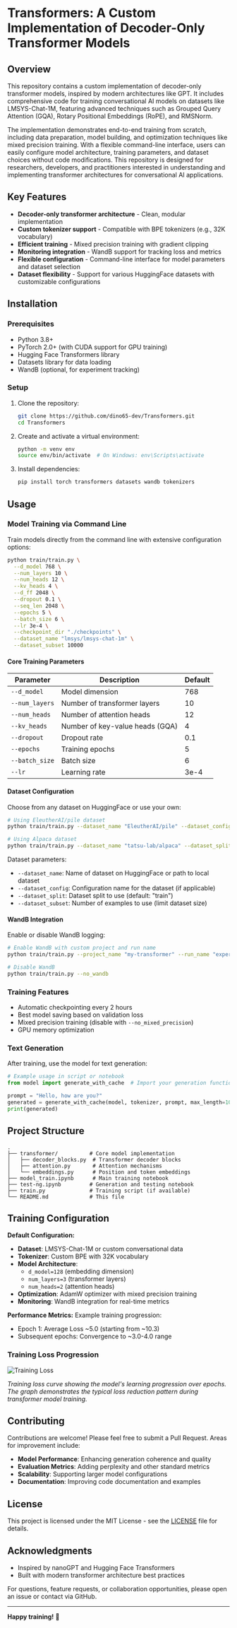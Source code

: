 # Transformers: A Custom Implementation of Decoder-Only Transformer Models

## Overview

This repository contains a custom implementation of decoder-only transformer models, inspired by modern architectures like GPT. It includes comprehensive code for training conversational AI models on datasets like LMSYS-Chat-1M, featuring advanced techniques such as Grouped Query Attention (GQA), Rotary Positional Embeddings (RoPE), and RMSNorm.

The implementation demonstrates end-to-end training from scratch, including data preparation, model building, and optimization techniques like mixed precision training. With a flexible command-line interface, users can easily configure model architecture, training parameters, and dataset choices without code modifications. This repository is designed for researchers, developers, and practitioners interested in understanding and implementing transformer architectures for conversational AI applications.

## Key Features

- **Decoder-only transformer architecture** - Clean, modular implementation
- **Custom tokenizer support** - Compatible with BPE tokenizers (e.g., 32K vocabulary)
- **Efficient training** - Mixed precision training with gradient clipping
- **Monitoring integration** - WandB support for tracking loss and metrics
- **Flexible configuration** - Command-line interface for model parameters and dataset selection
- **Dataset flexibility** - Support for various HuggingFace datasets with customizable configurations

## Installation

### Prerequisites

- Python 3.8+
- PyTorch 2.0+ (with CUDA support for GPU training)
- Hugging Face Transformers library
- Datasets library for data loading
- WandB (optional, for experiment tracking)

### Setup

1. Clone the repository:
   ```bash
   git clone https://github.com/dino65-dev/Transformers.git
   cd Transformers
   ```

2. Create and activate a virtual environment:
   ```bash
   python -m venv env
   source env/bin/activate  # On Windows: env\Scripts\activate
   ```

3. Install dependencies:
   ```bash
   pip install torch transformers datasets wandb tokenizers
   ```

## Usage

### Model Training via Command Line

Train models directly from the command line with extensive configuration options:

```bash
python train/train.py \
  --d_model 768 \
  --num_layers 10 \
  --num_heads 12 \
  --kv_heads 4 \
  --d_ff 2048 \
  --dropout 0.1 \
  --seq_len 2048 \
  --epochs 5 \
  --batch_size 6 \
  --lr 3e-4 \
  --checkpoint_dir "./checkpoints" \
  --dataset_name "lmsys/lmsys-chat-1m" \
  --dataset_subset 10000
```

#### Core Training Parameters

| Parameter | Description | Default |
|-----------|-------------|---------|
| `--d_model` | Model dimension | 768 |
| `--num_layers` | Number of transformer layers | 10 |
| `--num_heads` | Number of attention heads | 12 |
| `--kv_heads` | Number of key-value heads (GQA) | 4 |
| `--dropout` | Dropout rate | 0.1 |
| `--epochs` | Training epochs | 5 |
| `--batch_size` | Batch size | 6 |
| `--lr` | Learning rate | 3e-4 |

#### Dataset Configuration

Choose from any dataset on HuggingFace or use your own:

```bash
# Using EleutherAI/pile dataset
python train/train.py --dataset_name "EleutherAI/pile" --dataset_config "all" --dataset_subset 10000

# Using Alpaca dataset
python train/train.py --dataset_name "tatsu-lab/alpaca" --dataset_split "train" 
```

Dataset parameters:
- `--dataset_name`: Name of dataset on HuggingFace or path to local dataset
- `--dataset_config`: Configuration name for the dataset (if applicable)
- `--dataset_split`: Dataset split to use (default: "train")
- `--dataset_subset`: Number of examples to use (limit dataset size)

#### WandB Integration

Enable or disable WandB logging:

```bash
# Enable WandB with custom project and run name
python train/train.py --project_name "my-transformer" --run_name "experiment-1"

# Disable WandB
python train/train.py --no_wandb
```

### Training Features

- Automatic checkpointing every 2 hours
- Best model saving based on validation loss
- Mixed precision training (disable with `--no_mixed_precision`)
- GPU memory optimization

### Text Generation

After training, use the model for text generation:

```python
# Example usage in script or notebook
from model import generate_with_cache  # Import your generation function

prompt = "Hello, how are you?"
generated = generate_with_cache(model, tokenizer, prompt, max_length=100)
print(generated)
```

## Project Structure

```
.
├── transformer/          # Core model implementation
│   ├── decoder_blocks.py  # Transformer decoder blocks
│   ├── attention.py       # Attention mechanisms
│   └── embeddings.py      # Position and token embeddings
├── model_train.ipynb      # Main training notebook
├── test-ng.ipynb         # Generation and testing notebook
├── train.py              # Training script (if available)
└── README.md             # This file
```

## Training Configuration

**Default Configuration:**
- **Dataset**: LMSYS-Chat-1M or custom conversational data
- **Tokenizer**: Custom BPE with 32K vocabulary
- **Model Architecture**: 
  - `d_model=128` (embedding dimension)
  - `num_layers=3` (transformer layers)
  - `num_heads=2` (attention heads)
- **Optimization**: AdamW optimizer with mixed precision training
- **Monitoring**: WandB integration for real-time metrics

**Performance Metrics:**
Example training progression:
- Epoch 1: Average Loss ~5.0 (starting from ~10.3)
- Subsequent epochs: Convergence to ~3.0-4.0 range

### Training Loss Progression

![Training Loss](Screenshot%202025-08-01%20214849.png)

*Training loss curve showing the model's learning progression over epochs. The graph demonstrates the typical loss reduction pattern during transformer model training.*

## Contributing

Contributions are welcome! Please feel free to submit a Pull Request. Areas for improvement include:

- **Model Performance**: Enhancing generation coherence and quality
- **Evaluation Metrics**: Adding perplexity and other standard metrics
- **Scalability**: Supporting larger model configurations
- **Documentation**: Improving code documentation and examples

## License

This project is licensed under the MIT License - see the [LICENSE](LICENSE) file for details.

## Acknowledgments

- Inspired by nanoGPT and Hugging Face Transformers
- Built with modern transformer architecture best practices

For questions, feature requests, or collaboration opportunities, please open an issue or contact via GitHub.

---
**Happy training!** 🚀
